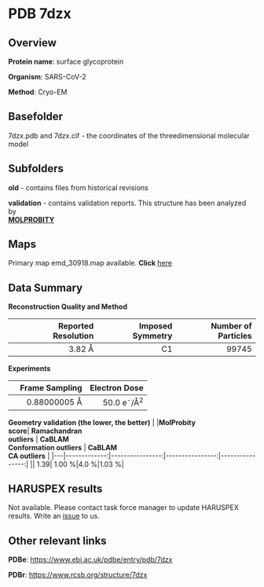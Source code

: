# PDB 7dzx

## Overview

**Protein name**: surface glycoprotein

**Organism**: SARS-CoV-2

**Method**: Cryo-EM



## Basefolder

7dzx.pdb and 7dzx.cif - the coordinates of the threedimensional molecular model

## Subfolders



**old** - contains files from historical revisions

**validation** - contains validation reports. This structure has been analyzed by <br>  [**MOLPROBITY**](https://github.com/thorn-lab/coronavirus_structural_task_force/tree/master/pdb/surface_glycoprotein/SARS-CoV-2/7dzx/validation/molprobity)    



## Maps

Primary map emd_30918.map available. **Click** [here](http://ftp.wwpdb.org/pub/emdb/structures/EMD-30918/map/) 

## Data Summary
**Reconstruction Quality and Method**

|   | Reported Resolution | Imposed Symmetry | Number of Particles |
|---|-------------:|----------------:|--------------:|
|   |3.82 Å|C1|99745|

**Experiments**

|   | Frame Sampling | Electron Dose |
|---|-------------:|----------------:|
|   |0.88000005 Å|50.0 e<sup>-</sup>/Å<sup>2</sup>|

**Geometry validation (the lower, the better)**
|   |**MolProbity<br>score**| **Ramachandran<br>outliers** | **CaBLAM<br>Conformation outliers** | **CaBLAM<br>CA outliers** |
|---|-------------:|----------------:|----------------:|----------------:|
||  1.39|  1.00 %|4.0 %|1.03 %|

## HARUSPEX results

Not available. Please contact task force manager to update HARUSPEX results. Write an [issue](https://github.com/thorn-lab/coronavirus_structural_task_force/issues) to us.

## Other relevant links 
**PDBe**:  https://www.ebi.ac.uk/pdbe/entry/pdb/7dzx
 
**PDBr**: https://www.rcsb.org/structure/7dzx 
